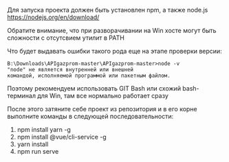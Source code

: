 Для запуска проекта должен быть установлен npm, а также node.js
https://nodejs.org/en/download/

Обратите внимание, что при разворачивании на Win хосте могут быть сложности с отсутсвием утилит в PATH

Что будет выдавать ошибки такого рода еще на этапе проверки версии:

```
B:\Downloads\APIgazprom-master\APIgazprom-master>node -v
"node" не является внутренней или внешней
командой, исполняемой программой или пакетным файлом.
```

Поэтому рекомендуем использовать GIT Bash или схожий bash-терминал для Win, там все нормально работает сразу

После этого затяните себе проект из репозитория и в его корне выполните команды в следующей последовательности:

1) npm install yarn -g
2) npm install @vue/cli-service -g
3) yarn install
4) npm run serve

